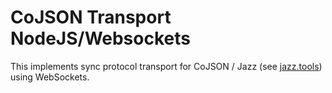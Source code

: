 # CoJSON Transport NodeJS/Websockets

This implements sync protocol transport for CoJSON / Jazz (see [jazz.tools](https://jazz.tools)) using WebSockets.